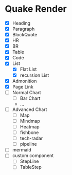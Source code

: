 # Quake Render

- [x] Heading
- [x] Paragraph
- [x] BlockQuote
- [x] HR
- [x] BR
- [x] Table
- [x] Code
- [x] List
  - [x] Flat List
  - [x] recursion List
- [x] Admonition
- [x] Page Link
- [ ] Normal Chart
  - [ ] Bar Chart
  - ...
- [ ] Advanced Chart
  - [ ] Map
  - [ ] Mindmap
  - [ ] Heatmap
  - [ ] fishbone
  - [ ] tech-radar
  - [ ] pipeline
- [ ] mermaid
- [ ] custom component
  - [ ] StepLine
  - [ ] TableStep
